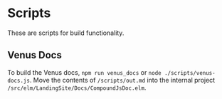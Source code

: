 # Scripts

These are scripts for build functionality.

## Venus Docs

To build the Venus docs, `npm run venus_docs` or `node ./scripts/venus-docs.js`. Move the contents of `/scripts/out.md` into the internal project `/src/elm/LandingSite/Docs/CompoundJsDoc.elm`.
